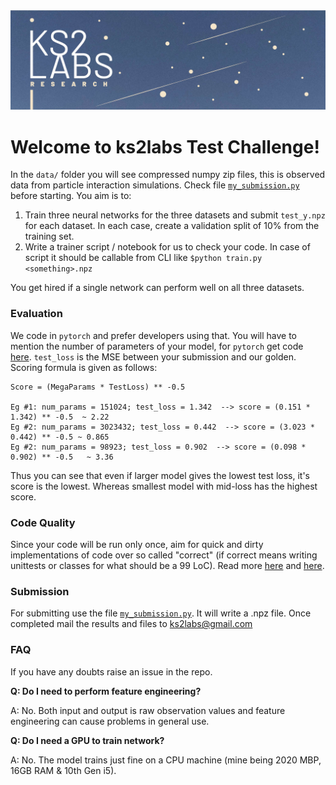 <img src="./ks2labsRheader-03.jpg">

# Welcome to ks2labs Test Challenge!

In the `data/` folder you will see compressed numpy zip files, this is observed data from particle interaction simulations. Check file [`my_submission.py`](./my_submission.py) before starting. You aim is to:
1. Train three neural networks for the three datasets and submit `test_y.npz` for each dataset. In each case, create a validation split of 10% from the training set.
2. Write a trainer script / notebook for us to check your code. In case of script it should be callable from CLI like `$python train.py <something>.npz`

You get hired if a single network can perform well on all three datasets.

### Evaluation

We code in `pytorch` and prefer developers using that. You will have to mention the number of parameters of your model, for `pytorch` get code [here](https://stackoverflow.com/questions/49201236/check-the-total-number-of-parameters-in-a-pytorch-model). `test_loss` is the MSE between your submission and our golden. Scoring formula is given as follows:

```
Score = (MegaParams * TestLoss) ** -0.5

Eg #1: num_params = 151024; test_loss = 1.342  --> score = (0.151 * 1.342) ** -0.5  ~ 2.22
Eg #2: num_params = 3023432; test_loss = 0.442  --> score = (3.023 * 0.442) ** -0.5 ~ 0.865
Eg #2: num_params = 98923; test_loss = 0.902  --> score = (0.098 * 0.902) ** -0.5   ~ 3.36
```

Thus you can see that even if larger model gives the lowest test loss, it's score is the lowest. Whereas smallest model with mid-loss has the highest score.

### Code Quality

Since your code will be run only once, aim for quick and dirty implementations of code over so called "correct" (if correct means writing unittests or classes for what should be a 99 LoC). Read more [here](https://softwareengineering.stackexchange.com/questions/124835/how-do-quick-dirty-programmers-know-they-got-it-right) and [here](https://stackoverflow.com/questions/1001120/what-is-over-engineering-as-applied-to-software).

### Submission

For submitting use the file [`my_submission.py`](./my_submission.py). It will write a .npz file. Once completed mail the results and files to ks2labs@gmail.com

### FAQ

If you have any doubts raise an issue in the repo.

**Q: Do I need to perform feature engineering?**

A: No. Both input and output is raw observation values and feature engineering can cause problems in general use.

**Q: Do I need a GPU to train network?**

A: No. The model trains just fine on a CPU machine (mine being 2020 MBP, 16GB RAM & 10th Gen i5).
